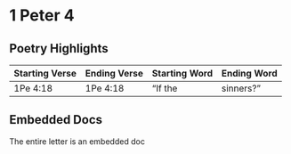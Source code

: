 # 1 Peter 4

## Poetry Highlights

| Starting Verse | Ending Verse | Starting Word | Ending Word |
| :--- | :--- | :--- | :--- |
| 1Pe 4:18 | 1Pe 4:18 | “If the | sinners?” |

## Embedded Docs

The entire letter is an embedded doc

